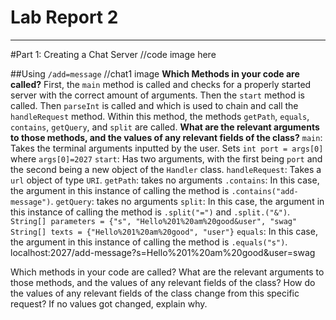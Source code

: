 # **Lab Report 2**
***
#Part 1: Creating a Chat Server
//code image here

##Using `/add=message`
//chat1 image
**Which Methods in your code are called?**
First, the `main` method is called and checks for a properly started server with the correct amount of arguments.
Then the `start` method is called. Then `parseInt` is called and which is used to chain and call the `handleRequest` method. Within this method, the methods `getPath`, `equals`, `contains`, `getQuery`, and `split` are called.
**What are the relevant arguments to those methods, and the values of any relevant fields of the class?**
`main`: Takes the terminal arguments inputted by the user. 
  Sets `int port = args[0]` where `args[0]=2027`
`start`: Has two arguments, with the first being `port` and the second being a new object of the `Handler` class.
`handleRequest`: Takes a `url` object of type `URI`.
`getPath`: takes no arguments
`.contains`: In this case, the argument in this instance of calling the method is `.contains("add-message")`.
`getQuery`: takes no arguments
`split`: In this case, the argument in this instance of calling the method is `.split("=")` and `.split.("&")`.
  `String[] parameters = {"s", "Hello%201%20am%20good&user", "swag"`
  `String[] texts = {"Hello%201%20am%20good", "user"}`
`equals`: In this case, the argument in this instance of calling the method is `.equals("s")`.
localhost:2027/add-message?s=Hello%201%20am%20good&user=swag


Which methods in your code are called?
What are the relevant arguments to those methods, and the values of any relevant fields of the class?
How do the values of any relevant fields of the class change from this specific request? If no values got changed, explain why.
